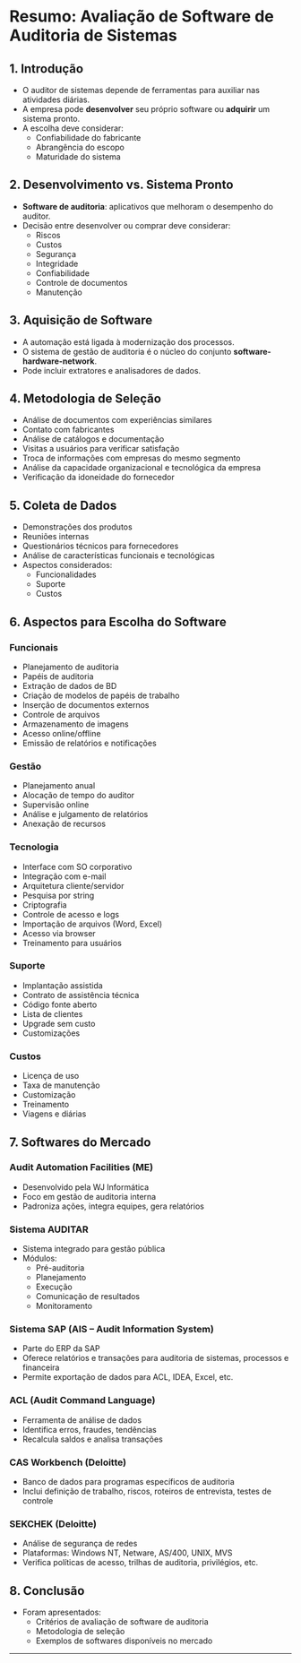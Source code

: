 
# Resumo: Avaliação de Software de Auditoria de Sistemas

## 1. Introdução
- O auditor de sistemas depende de ferramentas para auxiliar nas atividades diárias.
- A empresa pode **desenvolver** seu próprio software ou **adquirir** um sistema pronto.
- A escolha deve considerar:
  - Confiabilidade do fabricante
  - Abrangência do escopo
  - Maturidade do sistema

## 2. Desenvolvimento vs. Sistema Pronto
- **Software de auditoria**: aplicativos que melhoram o desempenho do auditor.
- Decisão entre desenvolver ou comprar deve considerar:
  - Riscos
  - Custos
  - Segurança
  - Integridade
  - Confiabilidade
  - Controle de documentos
  - Manutenção

## 3. Aquisição de Software
- A automação está ligada à modernização dos processos.
- O sistema de gestão de auditoria é o núcleo do conjunto **software-hardware-network**.
- Pode incluir extratores e analisadores de dados.

## 4. Metodologia de Seleção
- Análise de documentos com experiências similares
- Contato com fabricantes
- Análise de catálogos e documentação
- Visitas a usuários para verificar satisfação
- Troca de informações com empresas do mesmo segmento
- Análise da capacidade organizacional e tecnológica da empresa
- Verificação da idoneidade do fornecedor

## 5. Coleta de Dados
- Demonstrações dos produtos
- Reuniões internas
- Questionários técnicos para fornecedores
- Análise de características funcionais e tecnológicas
- Aspectos considerados:
  - Funcionalidades
  - Suporte
  - Custos

## 6. Aspectos para Escolha do Software

### Funcionais
- Planejamento de auditoria
- Papéis de auditoria
- Extração de dados de BD
- Criação de modelos de papéis de trabalho
- Inserção de documentos externos
- Controle de arquivos
- Armazenamento de imagens
- Acesso online/offline
- Emissão de relatórios e notificações

### Gestão
- Planejamento anual
- Alocação de tempo do auditor
- Supervisão online
- Análise e julgamento de relatórios
- Anexação de recursos

### Tecnologia
- Interface com SO corporativo
- Integração com e-mail
- Arquitetura cliente/servidor
- Pesquisa por string
- Criptografia
- Controle de acesso e logs
- Importação de arquivos (Word, Excel)
- Acesso via browser
- Treinamento para usuários

### Suporte
- Implantação assistida
- Contrato de assistência técnica
- Código fonte aberto
- Lista de clientes
- Upgrade sem custo
- Customizações

### Custos
- Licença de uso
- Taxa de manutenção
- Customização
- Treinamento
- Viagens e diárias

## 7. Softwares do Mercado

### Audit Automation Facilities (ME)
- Desenvolvido pela WJ Informática
- Foco em gestão de auditoria interna
- Padroniza ações, integra equipes, gera relatórios

### Sistema AUDITAR
- Sistema integrado para gestão pública
- Módulos:
  - Pré-auditoria
  - Planejamento
  - Execução
  - Comunicação de resultados
  - Monitoramento

### Sistema SAP (AIS – Audit Information System)
- Parte do ERP da SAP
- Oferece relatórios e transações para auditoria de sistemas, processos e financeira
- Permite exportação de dados para ACL, IDEA, Excel, etc.

### ACL (Audit Command Language)
- Ferramenta de análise de dados
- Identifica erros, fraudes, tendências
- Recalcula saldos e analisa transações

### CAS Workbench (Deloitte)
- Banco de dados para programas específicos de auditoria
- Inclui definição de trabalho, riscos, roteiros de entrevista, testes de controle

### SEKCHEK (Deloitte)
- Análise de segurança de redes
- Plataformas: Windows NT, Netware, AS/400, UNIX, MVS
- Verifica políticas de acesso, trilhas de auditoria, privilégios, etc.

## 8. Conclusão
- Foram apresentados:
  - Critérios de avaliação de software de auditoria
  - Metodologia de seleção
  - Exemplos de softwares disponíveis no mercado

---
